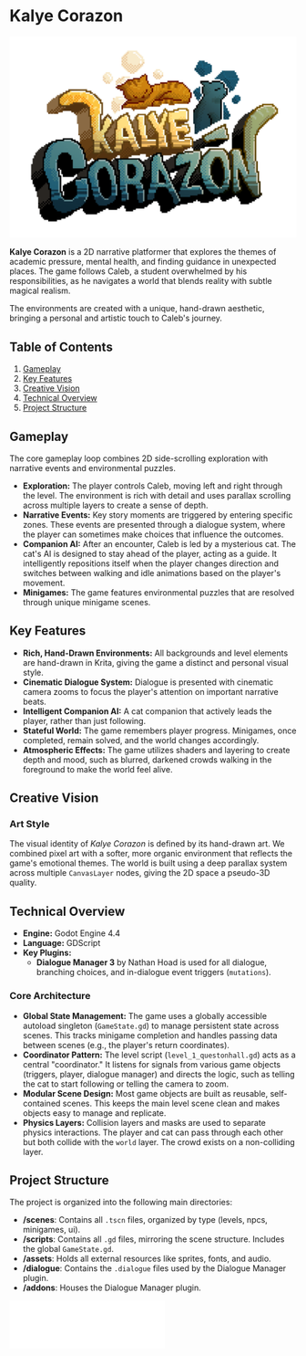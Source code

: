 # Kalye Corazon

![KalyeCorazon](logo.png) <!-- Replace with a nice screenshot of your game -->

**Kalye Corazon** is a 2D narrative platformer that explores the themes of academic pressure, mental health, and finding guidance in unexpected places. The game follows Caleb, a student overwhelmed by his responsibilities, as he navigates a world that blends reality with subtle magical realism.

The environments are created with a unique, hand-drawn aesthetic, bringing a personal and artistic touch to Caleb's journey.

## Table of Contents

1.  [Gameplay](#gameplay)
2.  [Key Features](#key-features)
3.  [Creative Vision](#creative-vision)
4.  [Technical Overview](#technical-overview)
5.  [Project Structure](#project-structure)

## Gameplay

The core gameplay loop combines 2D side-scrolling exploration with narrative events and environmental puzzles.

-   **Exploration:** The player controls Caleb, moving left and right through the level. The environment is rich with detail and uses parallax scrolling across multiple layers to create a sense of depth.
-   **Narrative Events:** Key story moments are triggered by entering specific zones. These events are presented through a dialogue system, where the player can sometimes make choices that influence the outcomes.
-   **Companion AI:** After an encounter, Caleb is led by a mysterious cat. The cat's AI is designed to stay ahead of the player, acting as a guide. It intelligently repositions itself when the player changes direction and switches between walking and idle animations based on the player's movement.
-   **Minigames:** The game features environmental puzzles that are resolved through unique minigame scenes.

## Key Features

-   **Rich, Hand-Drawn Environments:** All backgrounds and level elements are hand-drawn in Krita, giving the game a distinct and personal visual style.
-   **Cinematic Dialogue System:** Dialogue is presented with cinematic camera zooms to focus the player's attention on important narrative beats.
-   **Intelligent Companion AI:** A cat companion that actively leads the player, rather than just following.
-   **Stateful World:** The game remembers player progress. Minigames, once completed, remain solved, and the world changes accordingly.
-   **Atmospheric Effects:** The game utilizes shaders and layering to create depth and mood, such as blurred, darkened crowds walking in the foreground to make the world feel alive.

## Creative Vision

### Art Style

The visual identity of *Kalye Corazon* is defined by its hand-drawn art. We combined pixel art with a softer, more organic environment that reflects the game's emotional themes. The world is built using a deep parallax system across multiple `CanvasLayer` nodes, giving the 2D space a pseudo-3D quality.


## Technical Overview

-   **Engine:** Godot Engine 4.4
-   **Language:** GDScript
-   **Key Plugins:**
    -   **Dialogue Manager 3** by Nathan Hoad is used for all dialogue, branching choices, and in-dialogue event triggers (`mutations`).

### Core Architecture

-   **Global State Management:** The game uses a globally accessible autoload singleton (`GameState.gd`) to manage persistent state across scenes. This tracks minigame completion and handles passing data between scenes (e.g., the player's return coordinates).
-   **Coordinator Pattern:** The level script (`level_1_questonhall.gd`) acts as a central "coordinator." It listens for signals from various game objects (triggers, player, dialogue manager) and directs the logic, such as telling the cat to start following or telling the camera to zoom.
-   **Modular Scene Design:** Most game objects are built as reusable, self-contained scenes. This keeps the main level scene clean and makes objects easy to manage and replicate.
-   **Physics Layers:** Collision layers and masks are used to separate physics interactions. The player and cat can pass through each other but both collide with the `world` layer. The crowd exists on a non-colliding layer.

## Project Structure

The project is organized into the following main directories:

-   **/scenes**: Contains all `.tscn` files, organized by type (levels, npcs, minigames, ui).
-   **/scripts**: Contains all `.gd` files, mirroring the scene structure. Includes the global `GameState.gd`.
-   **/assets**: Holds all external resources like sprites, fonts, and audio.
-   **/dialogue**: Contains the `.dialogue` files used by the Dialogue Manager plugin.
-   **/addons**: Houses the Dialogue Manager plugin.

![Logicakes](Logicakes.png)
